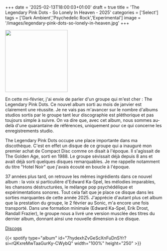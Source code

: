 +++
date = '2025-02-13T18:00:03+01:00'
draft = true
title = 'The Legendary Pink Dots - So Lonely In Heaven - 2025'
categories = ['Select']
tags = ['Dark Ambient','Psychedelic Rock','Experimental']
image = '/images/legendary-pink-dots-so-lonely-in-heaven.jpg'
+++

<img src="/images/legendary-pink-dots-so-lonely-in-heaven.jpg" width="200"/>

En cette mi-février, j'ai envie de parler d'un groupe qui m'est cher : The Legendary Pink Dots. Ce nouvel album sorti au mois de janvier est clairement une réussite. Je ne vais pas m'avancer sur le nombre d'albums studios sortis par le groupe tant leur discographie est pléthorique et pas toujours simple à suivre. On va dire que, avec cet album, nous sommes au-delà d'une quarantaine de références, uniquement pour ce qui concerne les enregistrements studio.

The Legendary Pink Dots occupe une place importante dans ma discothèque. C'est en effet un disque de ce groupe qui a inauguré mon premier achat de Compact Disc comme on disait à l'époque. Il s'agissait de The Golden Age, sorti en 1988. Le groupe sévissait déjà depuis 8 ans et avait déjà sorti quelques disques remarquables. Je me rappelle notamment du titre "Hotel Noir" que j'avais écouté en boucle à l'époque.

37 années plus tard, on retrouve les mêmes ingrédients dans ce nouvel album : la voix si particulière d'Edward Ka-Spel, les mélodies imparables, les chansons déstructurées, le mélange pop psychédélique et expérimentations sonores. Tout cela fait que je place ce disque dans les sorties marquantes de cette année 2025. J'apprécie d'autant plus cet album que la prestation du groupe, le 2 février au Sonic, m'a encore une fois transporté. Dans une formation minimale (Edward Ka-Spel, Erik Drost, Randall Frazier), le groupe nous a livré une version musclée des titres du dernier album, donnant ainsi une nouvelle dimension à ce disque.

[Discogs](https://www.discogs.com/fr/master/3724962-The-Legendary-Pink-Dots-So-Lonely-In-Heaven)

{{< spotify type="album" id="7hydexhZvGeScXnFuDnSYr?si=rQKxreMwTaaGurKy-CWybQ" width="100%" height="250" >}}
